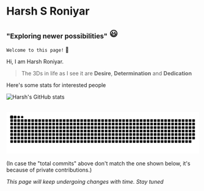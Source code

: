 # Harsh S Roniyar
## <sub>"Exploring newer possibilities"</sub> :smiley:

` Welcome to this page! ` :wave:

Hi, I am Harsh Roniyar.

> The 3Ds in life as I see it are **Desire**, **Determination** and **Dedication**

Here's some stats for interested people

![Harsh's GitHub stats](https://github-readme-stats-sigma-five.vercel.app/api?username=hsr-22&show_icons=true&theme=radical)

<br clear="both">

<img src="https://raw.githubusercontent.com/hsr-22/hsr-22/output/snake.svg" alt="Snake animation" />

(In case the "total commits" above don't match the one shown below, it's because of private contributions.)

*This page will keep undergoing changes with time.* 
*Stay tuned*
